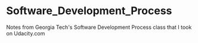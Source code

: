 # Software_Development_Process
Notes from Georgia Tech's Software Development Process class that I took on Udacity.com
